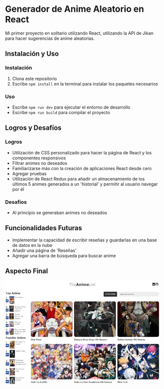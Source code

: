 # Generador de Anime Aleatorio en React

Mi primer proyecto en solitario utilizando React, utilizando la API de Jikan para hacer sugerencias de anime aleatorias.

## Instalación y Uso

### Instalación
1. Clona este repositorio
2. Escribe `npm install` en la terminal para instalar los paquetes necesarios

### Uso
* Escribe ```npm run dev``` para ejecutar el entorno de desarrollo
* Escribe ```npm run build``` para compilar el proyecto

## Logros y Desafíos
### Logros
* Utilización de CSS personalizado para hacer la página de React y los componentes responsivos
* Filtrar animes no deseados
* Familiarizarse más con la creación de aplicaciones React desde cero
* Agregar pruebas
* Utilización de React Redux para añadir un almacenamiento de los últimos 5 animes generados a un 'historial' y permitir al usuario navegar por él

### Desafíos
* Al principio se generaban animes no deseados

## Funcionalidades Futuras
* Implementar la capacidad de escribir reseñas y guardarlas en una base de datos en la nube
* Añadir una página de 'Reseñas'
* Agregar una barra de búsqueda para buscar anime

## Aspecto Final
![Vista previa de la página de anime](https://github.com/Ivanaraujo37/Proyect-Page-Anime/raw/main/Preview_pagina-anime.jpg)

